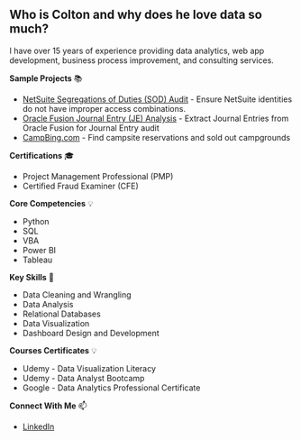 ## Who is Colton and why does he love data so much?

I have over 15 years of experience providing data analytics, web app development, business process improvement, and consulting services.

**Sample Projects** 📚
- [NetSuite Segregations of Duties (SOD) Audit](https://github.com/coltonwaynelawson/NetSuiteSOD) - Ensure NetSuite identities do not have improper access combinations.
- [Oracle Fusion Journal Entry (JE) Analysis](https://github.com/coltonwaynelawson/OracleJEAnalysis) - Extract Journal Entries from Oracle Fusion for Journal Entry audit
- [CampBing.com](https://campbing.com) - Find campsite reservations and sold out campgrounds


**Certifications** 🎓
- Project Management Professional (PMP)
- Certified Fraud Examiner (CFE)


**Core Competencies** 💡
- Python
- SQL
- VBA
- Power BI
- Tableau


**Key Skills** 📌
- Data Cleaning and Wrangling
- Data Analysis
- Relational Databases
- Data Visualization
- Dashboard Design and Development


**Courses Certificates** 💡
- Udemy - Data Visualization Literacy
- Udemy - Data Analyst Bootcamp
- Google - Data Analytics Professional Certificate


**Connect With Me** 📫
- [LinkedIn](https://www.linkedin.com/in/coltonlawson/)
